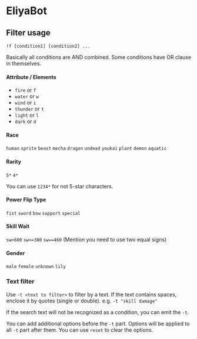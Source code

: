 # EliyaBot

## Filter usage
`!f [condition1] [condition2] ...`

Basically all conditions are AND combined. Some conditions have OR clause in themselves.
#### Attribute / Elements
- `fire` or `f`
- `water` or `w`
- `wind` or `i`
- `thunder` or `t`
- `light` or `l`
- `dark` or `d`
#### Race
`human` `sprite` `beast` `mecha` `dragon` `undead` `youkai` `plant` `demon` `aquatic`
#### Rarity
`5*` `4*`

You can use `1234*` for not 5-star characters.
#### Power Flip Type
`fist` `sword` `bow` `support` `special`
#### Skill Wait
`sw>600` `sw<=380` `sw==460` (Mention you need to use two equal signs)
#### Gender
`male` `female` `unknown` `lily`
### Text filter
Use `-t <text to filter>` to filter by a text. If the text contains spaces, enclose it by quotes (single or double).
e.g. `-t "skill damage"`

If the search text will not be recognized as a condition, you can emit the `-t`.

You can add additional options before the `-t` part. Options will be applied to all `-t` part after them. You can use `reset` to clear the options.  

